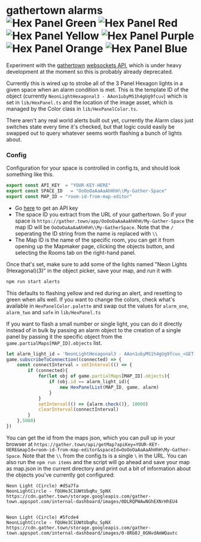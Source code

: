 # gathertown alarms ![Hex Panel Green](https://user-images.githubusercontent.com/93146809/146673338-7ccb8044-bbd4-4e10-ae2d-f06b0f0317ab.png) ![Hex Panel Red](https://user-images.githubusercontent.com/93146809/146673336-6196731e-099c-497c-9fc6-6ea4ba74b34a.png) ![Hex Panel Yellow](https://user-images.githubusercontent.com/93146809/146673547-0204dbe5-28b4-432d-9d6d-44c97f5c5f16.png) ![Hex Panel Purple](https://user-images.githubusercontent.com/93146809/146673552-c8032b21-50bc-4e6c-9c12-763ff37195d4.png) ![Hex Panel Orange](https://user-images.githubusercontent.com/93146809/146673555-473bfd1e-b765-4dfc-954f-8b749214d02e.png) ![Hex Panel Blue](https://user-images.githubusercontent.com/93146809/146673558-daf36702-abd8-46f3-afc4-e660ec6c5efc.png) 



Experiment with the [gathertown](https://gather.town) [websockets API](https://gathertown.notion.site/Gather-Websocket-API-bf2d5d4526db412590c3579c36141063), which is under heavy development at the moment so this is probably already deprecated. 


Currently this is wired up to strobe all of the 3 Panel Hexagon lights in a given space when an alarm condition is met.  This is the template ID of the object (currently `NeonLightHexagonal3 - AAon1ubyMS1h4gUg9fcuv`) which is set in `lib/HexPanel.ts` and the location of the image asset, which is managed by the Color class in `lib/HexPanelColor.ts`. 

There aren't any real world alerts built out yet, currently the Alarm class just switches state every time it's checked, but that logic could easily be swapped out to query whatever seems worth flashing a bunch of lights about. 

### Config
Configuration for your space is controlled in config.ts, and should look something like this. 
```typescript
export const API_KEY  = "YOUR-KEY-HERE"
export const SPACE_ID   = "OoOoOaAaAaAhHhH\\My-Gather-Space"
export const MAP_ID = "room-id-from-map-editor"
```
*  Go [here](https://gather.town/apiKeys) to get an API key
*  The space ID you extract from the URL of your gathertown. So if your space is `https://gather.town/app/OoOoOaAaAaAhHhH/My-Gather-Space` the map ID will be `OoOoOaAaAaAhHhH\\My-GatherSpace`. Note that the `/` seperating the ID string from the name is replaced with `\\`
*  The Map ID is the name of the specific room, you can get it from opening up the Mapmaker page, clicking the objects button, and selecting the Rooms tab on the right-hand panel. 

Once that's set, make sure to add some of the lights named "Neon Lights (Hexagonal)(3)" in the object picker, save your map, and run it with

```bash
npm run start alerts
```

This defaults to flashing yellow and red during an alert, and resetting to green when alls well. If you want to change the colors, check what's available in `HexPanelColor.palette` and swap out the values for `alarm_one`, `alarm_two` and `safe` in `lib/HexPanel.ts`

If you want to flash a small number or single light, you can do it directly instead of in bulk by passing an alarm object to the creation of a single panel by passing it the specific object from the `game.partialMaps[MAP_ID].objects` list. 

```typescript
let alarm_light_id = 'NeonLightHexagonal3 - AAon1ubyMS1h4gUg9fcuv_<GET-THIS-PART-FROM-MAP-JSON>'
game.subscribeToConnection((connected) => {
    const connectInterval = setInterval(() => {
        if (connected){
            for(let obj of game.partialMaps[MAP_ID].objects){
                if (obj.id == alarm_light_id){
                    new HexPanelList(MAP_ID, game, alarm)
                }
            }
            setInterval(() => {alarm.check()}, 10000)
            clearInterval(connectInterval)
        }
    },5000)        
})
```

You can get the id from the maps json, which you can pull up in your browser at `https://gather.town/api/getMap?apiKey=YOUR-KEY-HERE&mapId=room-id-from-map-editor&spaceId=OoOoOaAaAaAhHhH\My-Gather-Space`. Note that the `\\` from the config.ts is a single `\` in the URL. You can also run the `npm run items` and the script will go ahead and save your map as map.json in the current directory and print out a bit of information about the objects you've currently got configured: 
```
Neon Light (Circle) #d5a7fa
NeonLightCircle - fQUHe3C1UWtUbqRu_SpNX
https://cdn.gather.town/storage.googleapis.com/gather-town.appspot.com/internal-dashboard/images/0DLRQPWAwNGhEXNrHhEU4


Neon Light (Circle) #5fcde4
NeonLightCircle - fQUHe3C1UWtUbqRu_SpNX
https://cdn.gather.town/storage.googleapis.com/gather-town.appspot.com/internal-dashboard/images/0-8Rb8J_0GNvdAmWQautc
```